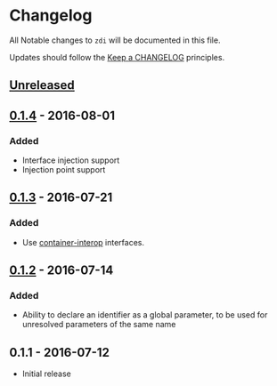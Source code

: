 # Changelog

All Notable changes to `zdi` will be documented in this file.

Updates should follow the [Keep a CHANGELOG](http://keepachangelog.com/) principles.

## [Unreleased]

## [0.1.4] - 2016-08-01

### Added
- Interface injection support
- Injection point support

## [0.1.3] - 2016-07-21

### Added
- Use [container-interop](https://github.com/container-interop/container-interop) interfaces.

## [0.1.2] - 2016-07-14

### Added
- Ability to declare an identifier as a global parameter, to be used for unresolved parameters of the same name

## 0.1.1 - 2016-07-12
- Initial release

[Unreleased]: https://github.com/jbboehr/zdi/compare/v0.1.4...HEAD
[0.1.4]: https://github.com/jbboehr/zdi/compare/v0.1.3...v0.1.4
[0.1.3]: https://github.com/jbboehr/zdi/compare/v0.1.2...v0.1.3
[0.1.2]: https://github.com/jbboehr/zdi/compare/v0.1.1...v0.1.2
